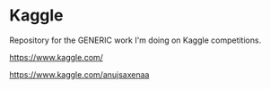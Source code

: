 # Kaggle

Repository for the GENERIC work I'm doing on Kaggle competitions.

https://www.kaggle.com/

https://www.kaggle.com/anujsaxenaa
